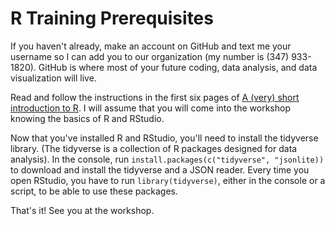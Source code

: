 # R Training Prerequisites

If you haven't already, make an account on GitHub and text me your username so I can add you to our organization (my number is (347) 933-1820). GitHub is where most of your future coding, data analysis, and data visualization will live.

Read and follow the instructions in the first six pages of [A (very) short introduction to R](https://cran.r-project.org/doc/contrib/Torfs+Brauer-Short-R-Intro.pdf). I will assume that you will come into the workshop knowing the basics of R and RStudio.

Now that you've installed R and RStudio, you'll need to install the tidyverse library. (The tidyverse is a collection of R packages designed for data analysis). In the console, run `install.packages(c("tidyverse", "jsonlite))` to download and install the tidyverse and a JSON reader. Every time you open RStudio, you have to run `library(tidyverse)`, either in the console or a script, to be able to use these packages.

That's it! See you at the workshop.
